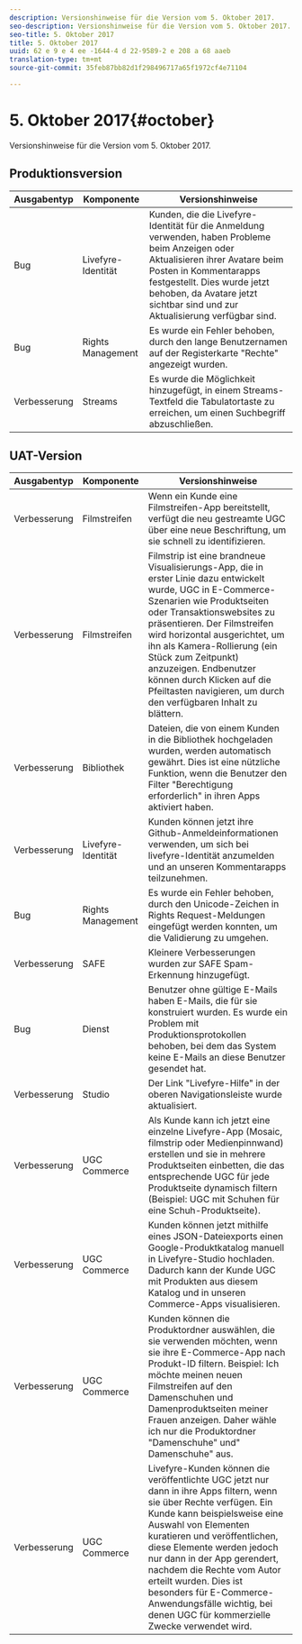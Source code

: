 ```yaml
---
description: Versionshinweise für die Version vom 5. Oktober 2017.
seo-description: Versionshinweise für die Version vom 5. Oktober 2017.
seo-title: 5. Oktober 2017
title: 5. Oktober 2017
uuid: 62 e 9 e 4 ee -1644-4 d 22-9589-2 e 208 a 68 aaeb
translation-type: tm+mt
source-git-commit: 35feb87bb82d1f298496717a65f1972cf4e71104

---
```



# 5. Oktober 2017{#october}

Versionshinweise für die Version vom 5. Oktober 2017.

## Produktionsversion

| **Ausgabentyp** | **Komponente** | **Versionshinweise** |
|---|---|---|
| Bug | Livefyre-Identität | Kunden, die die Livefyre-Identität für die Anmeldung verwenden, haben Probleme beim Anzeigen oder Aktualisieren ihrer Avatare beim Posten in Kommentarapps festgestellt. Dies wurde jetzt behoben, da Avatare jetzt sichtbar sind und zur Aktualisierung verfügbar sind. |
| Bug | Rights Management | Es wurde ein Fehler behoben, durch den lange Benutzernamen auf der Registerkarte "Rechte" angezeigt wurden. |
| Verbesserung | Streams | Es wurde die Möglichkeit hinzugefügt, in einem Streams-Textfeld die Tabulatortaste zu erreichen, um einen Suchbegriff abzuschließen. |

## UAT-Version

| **Ausgabentyp** | **Komponente** | **Versionshinweise** |
|---|---|---|
| Verbesserung | Filmstreifen | Wenn ein Kunde eine Filmstreifen-App bereitstellt, verfügt die neu gestreamte UGC über eine neue Beschriftung, um sie schnell zu identifizieren. |
| Verbesserung | Filmstreifen | Filmstrip ist eine brandneue Visualisierungs-App, die in erster Linie dazu entwickelt wurde, UGC in E-Commerce-Szenarien wie Produktseiten oder Transaktionswebsites zu präsentieren. Der Filmstreifen wird horizontal ausgerichtet, um ihn als Kamera-Rollierung (ein Stück zum Zeitpunkt) anzuzeigen. Endbenutzer können durch Klicken auf die Pfeiltasten navigieren, um durch den verfügbaren Inhalt zu blättern. |
| Verbesserung | Bibliothek | Dateien, die von einem Kunden in die Bibliothek hochgeladen wurden, werden automatisch gewährt. Dies ist eine nützliche Funktion, wenn die Benutzer den Filter "Berechtigung erforderlich" in ihren Apps aktiviert haben. |
| Verbesserung | Livefyre-Identität | Kunden können jetzt ihre Github-Anmeldeinformationen verwenden, um sich bei livefyre-Identität anzumelden und an unseren Kommentarapps teilzunehmen. |
| Bug | Rights Management | Es wurde ein Fehler behoben, durch den Unicode-Zeichen in Rights Request-Meldungen eingefügt werden konnten, um die Validierung zu umgehen. |
| Verbesserung | SAFE | Kleinere Verbesserungen wurden zur SAFE Spam-Erkennung hinzugefügt. |
| Bug | Dienst | Benutzer ohne gültige E-Mails haben E-Mails, die für sie konstruiert wurden. Es wurde ein Problem mit Produktionsprotokollen behoben, bei dem das System keine E-Mails an diese Benutzer gesendet hat. |
| Verbesserung | Studio | Der Link "Livefyre-Hilfe" in der oberen Navigationsleiste wurde aktualisiert. |
| Verbesserung | UGC Commerce | Als Kunde kann ich jetzt eine einzelne Livefyre-App (Mosaic, filmstrip oder Medienpinnwand) erstellen und sie in mehrere Produktseiten einbetten, die das entsprechende UGC für jede Produktseite dynamisch filtern (Beispiel: UGC mit Schuhen für eine Schuh-Produktseite). |
| Verbesserung | UGC Commerce | Kunden können jetzt mithilfe eines JSON-Dateiexports einen Google-Produktkatalog manuell in Livefyre-Studio hochladen. Dadurch kann der Kunde UGC mit Produkten aus diesem Katalog und in unseren Commerce-Apps visualisieren. |
| Verbesserung | UGC Commerce | Kunden können die Produktordner auswählen, die sie verwenden möchten, wenn sie ihre E-Commerce-App nach Produkt-ID filtern. Beispiel: Ich möchte meinen neuen Filmstreifen auf den Damenschuhen und Damenproduktseiten meiner Frauen anzeigen. Daher wähle ich nur die Produktordner "Damenschuhe" und" Damenschuhe" aus. |
| Verbesserung | UGC Commerce | Livefyre-Kunden können die veröffentlichte UGC jetzt nur dann in ihre Apps filtern, wenn sie über Rechte verfügen. Ein Kunde kann beispielsweise eine Auswahl von Elementen kuratieren und veröffentlichen, diese Elemente werden jedoch nur dann in der App gerendert, nachdem die Rechte vom Autor erteilt wurden. Dies ist besonders für E-Commerce-Anwendungsfälle wichtig, bei denen UGC für kommerzielle Zwecke verwendet wird. |

